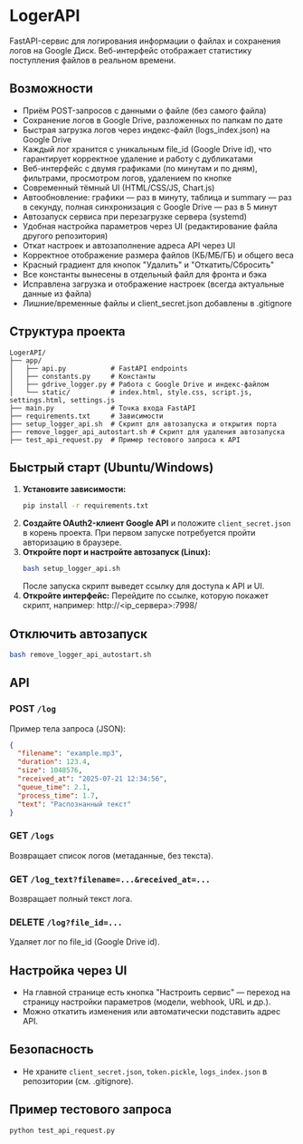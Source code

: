 # LogerAPI

FastAPI-сервис для логирования информации о файлах и сохранения логов на Google Диск. Веб-интерфейс отображает статистику поступления файлов в реальном времени.

## Возможности
- Приём POST-запросов с данными о файле (без самого файла)
- Сохранение логов в Google Drive, разложенных по папкам по дате
- Быстрая загрузка логов через индекс-файл (logs_index.json) на Google Drive
- Каждый лог хранится с уникальным file_id (Google Drive id), что гарантирует корректное удаление и работу с дубликатами
- Веб-интерфейс с двумя графиками (по минутам и по дням), фильтрами, просмотром логов, удалением по кнопке
- Современный тёмный UI (HTML/CSS/JS, Chart.js)
- Автообновление: графики — раз в минуту, таблица и summary — раз в секунду, полная синхронизация с Google Drive — раз в 5 минут
- Автозапуск сервиса при перезагрузке сервера (systemd)
- Удобная настройка параметров через UI (редактирование файла другого репозитория)
- Откат настроек и автозаполнение адреса API через UI
- Корректное отображение размера файлов (КБ/МБ/ГБ) и общего веса
- Красный градиент для кнопок "Удалить" и "Откатить/Сбросить"
- Все константы вынесены в отдельный файл для фронта и бэка
- Исправлена загрузка и отображение настроек (всегда актуальные данные из файла)
- Лишние/временные файлы и client_secret.json добавлены в .gitignore

## Структура проекта
```
LogerAPI/
├── app/
│   ├── api.py           # FastAPI endpoints
│   ├── constants.py     # Константы
│   ├── gdrive_logger.py # Работа с Google Drive и индекс-файлом
│   └── static/          # index.html, style.css, script.js, settings.html, settings.js
├── main.py              # Точка входа FastAPI
├── requirements.txt     # Зависимости
├── setup_logger_api.sh  # Скрипт для автозапуска и открытия порта
├── remove_logger_api_autostart.sh # Скрипт для удаления автозапуска
├── test_api_request.py  # Пример тестового запроса к API
```

## Быстрый старт (Ubuntu/Windows)
1. **Установите зависимости:**
   ```bash
   pip install -r requirements.txt
   ```
2. **Создайте OAuth2-клиент Google API** и положите `client_secret.json` в корень проекта. При первом запуске потребуется пройти авторизацию в браузере.
3. **Откройте порт и настройте автозапуск (Linux):**
   ```bash
   bash setup_logger_api.sh
   ```
   После запуска скрипт выведет ссылку для доступа к API и UI.
4. **Откройте интерфейс:**
   Перейдите по ссылке, которую покажет скрипт, например:
   http://<ip_сервера>:7998/

## Отключить автозапуск
```bash
bash remove_logger_api_autostart.sh
```

## API
### POST `/log`
Пример тела запроса (JSON):
```json
{
  "filename": "example.mp3",
  "duration": 123.4,
  "size": 1048576,
  "received_at": "2025-07-21 12:34:56",
  "queue_time": 2.1,
  "process_time": 1.7,
  "text": "Распознанный текст"
}
```

### GET `/logs`
Возвращает список логов (метаданные, без текста).

### GET `/log_text?filename=...&received_at=...`
Возвращает полный текст лога.

### DELETE `/log?file_id=...`
Удаляет лог по file_id (Google Drive id).

## Настройка через UI
- На главной странице есть кнопка "Настроить сервис" — переход на страницу настройки параметров (модели, webhook, URL и др.).
- Можно откатить изменения или автоматически подставить адрес API.

## Безопасность
- Не храните `client_secret.json`, `token.pickle`, `logs_index.json` в репозитории (см. .gitignore).

## Пример тестового запроса
```bash
python test_api_request.py
```
